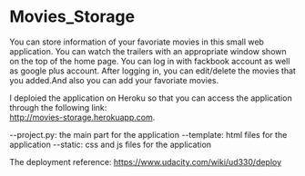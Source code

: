 # Movies_Storage
You can store information of your favoriate movies in this small web application. You can watch the trailers with an appropriate window shown on the top of the home page. You can log in with fackbook account as well as google plus account. After logging in, you can edit/delete the movies that you added.And also you can add your favoriate movies. 

I deploied the application on Heroku so that you can access the application through the following link: </br>http://movies-storage.herokuapp.com.

--project.py: the main part for the application
--template: html files for the application
--static: css and js files for the application

The deployment reference: https://www.udacity.com/wiki/ud330/deploy

